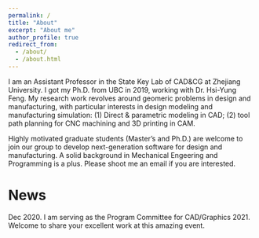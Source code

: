 ```yaml
---
permalink: /
title: "About"
excerpt: "About me"
author_profile: true
redirect_from: 
  - /about/
  - /about.html
---
```


I am an Assistant Professor in the State Key Lab of CAD&CG at Zhejiang University. I got my Ph.D. from UBC in 2019, working with Dr. Hsi-Yung Feng. My research work revolves around geomeric problems in design and manufacturing, with particular interests in design modeling and manufacturing simulation:
(1) Direct & parametric modeling in CAD;
(2) tool path planning for CNC machining and 3D printing in CAM.

Highly motivated graduate students (Master’s and Ph.D.) are welcome to join our group to develop next-generation software for design and manufacturing. A solid background in Mechanical Engeering and Programming is a plus. Please shoot me an email if you are interested.


News
======
Dec 2020. I am serving as the Program Committee for CAD/Graphics 2021. Welcome to share your excellent work at this amazing event.


